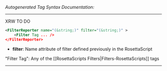 _Autogenerated Tag Syntax Documentation:_

---
XRW TO DO

```xml
<FilterReporter name="(&string;)" filter="(&string;)" >
    <Filter Tag ... />
</FilterReporter>
```

-   **filter**: Name attribute of filter defined previously in the RosettaScript


"Filter Tag": Any of the [[RosettaScripts Filters|Filters-RosettaScripts]] tags

---
